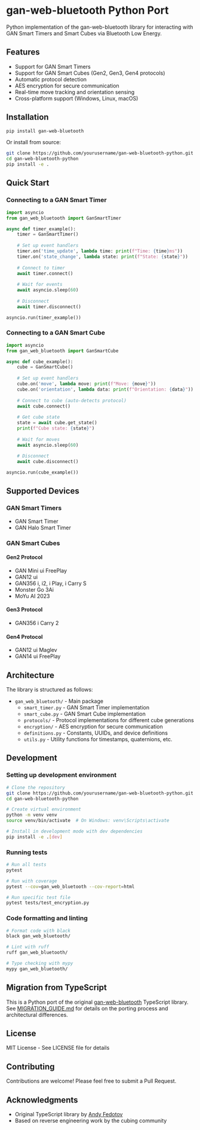 # gan-web-bluetooth Python Port

Python implementation of the gan-web-bluetooth library for interacting with GAN Smart Timers and Smart Cubes via Bluetooth Low Energy.

## Features

- Support for GAN Smart Timers
- Support for GAN Smart Cubes (Gen2, Gen3, Gen4 protocols)
- Automatic protocol detection
- AES encryption for secure communication
- Real-time move tracking and orientation sensing
- Cross-platform support (Windows, Linux, macOS)

## Installation

```bash
pip install gan-web-bluetooth
```

Or install from source:

```bash
git clone https://github.com/yourusername/gan-web-bluetooth-python.git
cd gan-web-bluetooth-python
pip install -e .
```

## Quick Start

### Connecting to a GAN Smart Timer

```python
import asyncio
from gan_web_bluetooth import GanSmartTimer

async def timer_example():
    timer = GanSmartTimer()
    
    # Set up event handlers
    timer.on('time_update', lambda time: print(f"Time: {time}ms"))
    timer.on('state_change', lambda state: print(f"State: {state}"))
    
    # Connect to timer
    await timer.connect()
    
    # Wait for events
    await asyncio.sleep(60)
    
    # Disconnect
    await timer.disconnect()

asyncio.run(timer_example())
```

### Connecting to a GAN Smart Cube

```python
import asyncio
from gan_web_bluetooth import GanSmartCube

async def cube_example():
    cube = GanSmartCube()
    
    # Set up event handlers
    cube.on('move', lambda move: print(f"Move: {move}"))
    cube.on('orientation', lambda data: print(f"Orientation: {data}"))
    
    # Connect to cube (auto-detects protocol)
    await cube.connect()
    
    # Get cube state
    state = await cube.get_state()
    print(f"Cube state: {state}")
    
    # Wait for moves
    await asyncio.sleep(60)
    
    # Disconnect
    await cube.disconnect()

asyncio.run(cube_example())
```

## Supported Devices

### GAN Smart Timers
- GAN Smart Timer
- GAN Halo Smart Timer

### GAN Smart Cubes

#### Gen2 Protocol
- GAN Mini ui FreePlay
- GAN12 ui
- GAN356 i, i2, i Play, i Carry S
- Monster Go 3Ai
- MoYu AI 2023

#### Gen3 Protocol
- GAN356 i Carry 2

#### Gen4 Protocol
- GAN12 ui Maglev
- GAN14 ui FreePlay

## Architecture

The library is structured as follows:

- `gan_web_bluetooth/` - Main package
  - `smart_timer.py` - GAN Smart Timer implementation
  - `smart_cube.py` - GAN Smart Cube implementation
  - `protocols/` - Protocol implementations for different cube generations
  - `encryption/` - AES encryption for secure communication
  - `definitions.py` - Constants, UUIDs, and device definitions
  - `utils.py` - Utility functions for timestamps, quaternions, etc.

## Development

### Setting up development environment

```bash
# Clone the repository
git clone https://github.com/yourusername/gan-web-bluetooth-python.git
cd gan-web-bluetooth-python

# Create virtual environment
python -m venv venv
source venv/bin/activate  # On Windows: venv\Scripts\activate

# Install in development mode with dev dependencies
pip install -e .[dev]
```

### Running tests

```bash
# Run all tests
pytest

# Run with coverage
pytest --cov=gan_web_bluetooth --cov-report=html

# Run specific test file
pytest tests/test_encryption.py
```

### Code formatting and linting

```bash
# Format code with black
black gan_web_bluetooth/

# Lint with ruff
ruff gan_web_bluetooth/

# Type checking with mypy
mypy gan_web_bluetooth/
```

## Migration from TypeScript

This is a Python port of the original [gan-web-bluetooth](https://github.com/afedotov/gan-web-bluetooth) TypeScript library. See [MIGRATION_GUIDE.md](MIGRATION_GUIDE.md) for details on the porting process and architectural differences.

## License

MIT License - See LICENSE file for details

## Contributing

Contributions are welcome! Please feel free to submit a Pull Request.

## Acknowledgments

- Original TypeScript library by [Andy Fedotov](https://github.com/afedotov)
- Based on reverse engineering work by the cubing community
